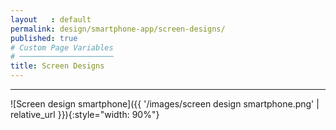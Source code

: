 ```yaml
---
layout   : default
permalink: design/smartphone-app/screen-designs/
published: true
# Custom Page Variables
# ─────────────────────
title: Screen Designs
---
```

___ 

![Screen design smartphone]({{ '/images/screen design smartphone.png' | relative_url }}){:style="width: 90%"}